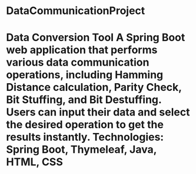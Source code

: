 # DataCommunicationProject
# Data Conversion Tool  A Spring Boot web application that performs various data communication operations, including Hamming Distance calculation, Parity Check, Bit Stuffing, and Bit Destuffing. Users can input their data and select the desired operation to get the results instantly.  Technologies: Spring Boot, Thymeleaf, Java, HTML, CSS
